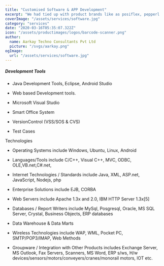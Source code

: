```yaml
---
title: "Customised Software & APP Development"
excerpt: "We had tied up with product brands like as posiflex, pepperl fuchs, panache, zebra, Honeywell, sato to provide time-to-time customer services for barcode"
coverImage: "/assets/services/software.jpg"
category: "services"
date: "2020-03-16T05:35:07.322Z"
icon: "/assets/productimages/logos/barcode-scanner.png"
author:
  name: Aarkay Techno Consultants Pvt Ltd
  picture: "/svgs/aarkay.png"
ogImage:
  url: "/assets/services/software.jpg"
---
```


##### Development Tools

- Java Development Tools, Eclipse, Android Studio

- Web based Development tools.

- Microsoft Visual Studio

- Smart Office System

- VersionControl (VSS/SOS & CVS)

- Test Cases

Technologies

- Operating Systems include Windows, Ubuntu, Linux, Android

- Languages/Tools include C/C++, Visual C++, MVC, ODBC, OLE,VB.net,C#.net,

- Internet Technologies / Standards include Java, XML, ASP.net, JavaScript, Nodejs, php

- Enterprise Solutions include EJB, CORBA

- Web Servers include Apache 1.3x and 2.0, IBM HTTP Server 1.3x[5]

- Databases / Report Writers include MySql, Posgresql, Oracle, MS SQL Server, Crystal, Business Objects, ERP databases

- Data Warehouse & Data Marts

- Wireless Technologies include WAP, WML, Pocket PC, SMTP/POP3/IMAP, Web Methods

- Groupware / Integration with Other Products includes Exchange Server, MS Outlook, Fax Servers, Scanners, MS Word, ERP s/ws, H/w devices/sensors/motors/conveyers/cranes/monorail motors, IOT etc.
